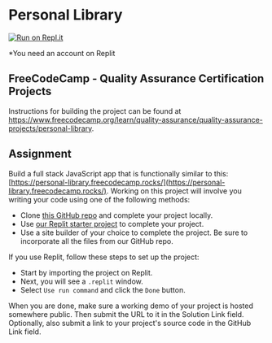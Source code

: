 # Personal Library

[![Run on Repl.it](https://replit.com/badge/github/The-Aldi-Tri/Personal-Library)](https://replit.com/new/github/The-Aldi-Tri/Personal-Library)

*You need an account on Replit


## FreeCodeCamp - Quality Assurance Certification Projects

Instructions for building the project can be found at https://www.freecodecamp.org/learn/quality-assurance/quality-assurance-projects/personal-library.


## Assignment

Build a full stack JavaScript app that is functionally similar to this: [https://personal-library.freecodecamp.rocks/](https://personal-library.freecodecamp.rocks/). Working on this project will involve you writing your code using one of the following methods:

*   Clone [this GitHub repo](https://github.com/freeCodeCamp/boilerplate-project-library) and complete your project locally.
*   Use [our Replit starter project](https://replit.com/github/freeCodeCamp/boilerplate-project-library) to complete your project.
*   Use a site builder of your choice to complete the project. Be sure to incorporate all the files from our GitHub repo.

If you use Replit, follow these steps to set up the project:

*   Start by importing the project on Replit.
*   Next, you will see a `.replit` window.
*   Select `Use run command` and click the `Done` button.

When you are done, make sure a working demo of your project is hosted somewhere public. Then submit the URL to it in the Solution Link field. Optionally, also submit a link to your project's source code in the GitHub Link field.
